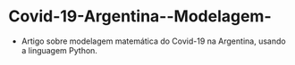 # Covid-19-Argentina--Modelagem-
- Artigo sobre modelagem matemática do Covid-19 na Argentina, usando a linguagem Python.
